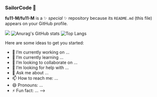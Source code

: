 ### SailorCode 👋
<!--타이틀 부분-->


**fu11-M/fu11-M** is a ✨ _special_ ✨ repository because its `README.md` (this file) appears on your GitHub profile.

<a href="https://www.notion.so/Planning-ee11eacb89f94c9f940fd4687d964cba" target="_blank"><img src="https://img.shields.io/badge/뱃지레이블-배경색?style=뱃지모양&logo=로고&logoColor=로고색상"/></a>
![Anurag's GitHub stats](https://github-readme-stats.vercel.app/api?username=fu11-M&show_icons=true&theme=radical)
![Top Langs](https://github-readme-stats.vercel.app/api/top-langs/?username=fu11-M&layout=compact)

Here are some ideas to get you started:

- 🔭 I’m currently working on ...
- 🌱 I’m currently learning ...
- 👯 I’m looking to collaborate on ...
- 🤔 I’m looking for help with ...
- 💬 Ask me about ...
- 📫 How to reach me: ...
- 😄 Pronouns: ...
- ⚡ Fun fact: ...
-->
